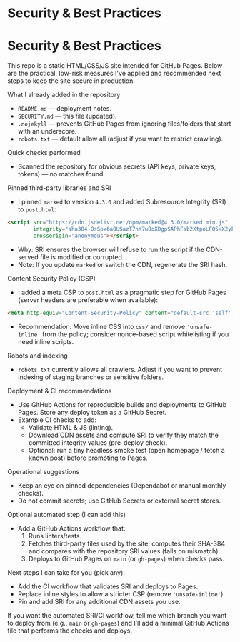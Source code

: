 # Security & Best Practices
# Security & Best Practices

This repo is a static HTML/CSS/JS site intended for GitHub Pages. Below are the practical, low-risk measures I've applied and recommended next steps to keep the site secure in production.

What I already added in the repository
- `README.md` — deployment notes.
- `SECURITY.md` — this file (updated).
- `.nojekyll` — prevents GitHub Pages from ignoring files/folders that start with an underscore.
- `robots.txt` — default allow all (adjust if you want to restrict crawling).

Quick checks performed
- Scanned the repository for obvious secrets (API keys, private keys, tokens) — no matches found.

Pinned third-party libraries and SRI
- I pinned `marked` to version `4.3.0` and added Subresource Integrity (SRI) to `post.html`:

```html
<script src="https://cdn.jsdelivr.net/npm/marked@4.3.0/marked.min.js"
        integrity="sha384-QsSpx6a0USazT7nK7w8qXDgpSAPhFsb2XtpoLFQ5+X2yFN6hvCKnwEzN8M5FWaJb"
        crossorigin="anonymous"></script>
```

- Why: SRI ensures the browser will refuse to run the script if the CDN-served file is modified or corrupted.
- Note: If you update `marked` or switch the CDN, regenerate the SRI hash.

Content Security Policy (CSP)
- I added a meta CSP to `post.html` as a pragmatic step for GitHub Pages (server headers are preferable when available):

```html
<meta http-equiv="Content-Security-Policy" content="default-src 'self'; script-src 'self' https://cdn.jsdelivr.net; style-src 'self' 'unsafe-inline';">
```

- Recommendation: Move inline CSS into `css/` and remove `'unsafe-inline'` from the policy; consider nonce-based script whitelisting if you need inline scripts.

Robots and indexing
- `robots.txt` currently allows all crawlers. Adjust if you want to prevent indexing of staging branches or sensitive folders.

Deployment & CI recommendations
- Use GitHub Actions for reproducible builds and deployments to GitHub Pages. Store any deploy token as a GitHub Secret.
- Example CI checks to add:
  - Validate HTML & JS (linting).
  - Download CDN assets and compute SRI to verify they match the committed integrity values (pre-deploy check).
  - Optional: run a tiny headless smoke test (open homepage / fetch a known post) before promoting to Pages.

Operational suggestions
- Keep an eye on pinned dependencies (Dependabot or manual monthly checks).
- Do not commit secrets; use GitHub Secrets or external secret stores.

Optional automated step (I can add this)
- Add a GitHub Actions workflow that:
  1. Runs linters/tests.
  2. Fetches third-party files used by the site, computes their SHA-384 and compares with the repository SRI values (fails on mismatch).
  3. Deploys to GitHub Pages on `main` (or `gh-pages`) when checks pass.

Next steps I can take for you (pick any):
- Add the CI workflow that validates SRI and deploys to Pages.
- Replace inline styles to allow a stricter CSP (remove `'unsafe-inline'`).
- Pin and add SRI for any additional CDN assets you use.

If you want the automated SRI/CI workflow, tell me which branch you want to deploy from (e.g., `main` or `gh-pages`) and I’ll add a minimal GitHub Actions file that performs the checks and deploys.
